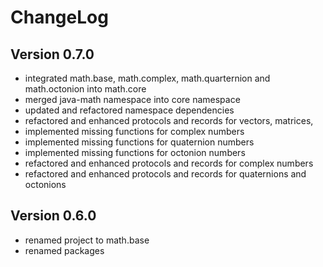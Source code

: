 ChangeLog
=========

Version 0.7.0
-------------
* integrated math.base, math.complex, math.quarternion and math.octonion
  into math.core
* merged java-math namespace into core namespace
* updated and refactored namespace dependencies
* refactored and enhanced protocols and records for vectors, matrices,
* implemented missing functions for complex numbers
* implemented missing functions for quaternion numbers
* implemented missing functions for octonion numbers
* refactored and enhanced protocols and records for complex numbers
* refactored and enhanced protocols and records for quaternions and octonions

Version 0.6.0
-------------
* renamed project to math.base
* renamed packages
